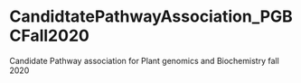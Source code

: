 # CandidtatePathwayAssociation_PGBCFall2020
Candidate Pathway association for Plant genomics and Biochemistry fall 2020
